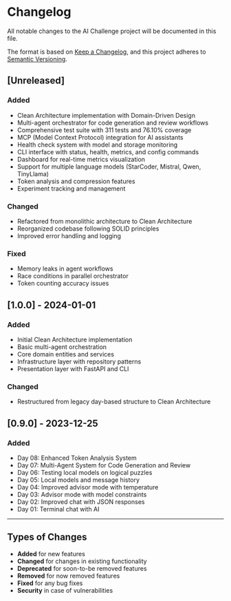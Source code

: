 # Changelog

All notable changes to the AI Challenge project will be documented in this file.

The format is based on [Keep a Changelog](https://keepachangelog.com/en/1.0.0/),
and this project adheres to [Semantic Versioning](https://semver.org/spec/v2.0.0.html).

## [Unreleased]

### Added
- Clean Architecture implementation with Domain-Driven Design
- Multi-agent orchestrator for code generation and review workflows
- Comprehensive test suite with 311 tests and 76.10% coverage
- MCP (Model Context Protocol) integration for AI assistants
- Health check system with model and storage monitoring
- CLI interface with status, health, metrics, and config commands
- Dashboard for real-time metrics visualization
- Support for multiple language models (StarCoder, Mistral, Qwen, TinyLlama)
- Token analysis and compression features
- Experiment tracking and management

### Changed
- Refactored from monolithic architecture to Clean Architecture
- Reorganized codebase following SOLID principles
- Improved error handling and logging

### Fixed
- Memory leaks in agent workflows
- Race conditions in parallel orchestrator
- Token counting accuracy issues

## [1.0.0] - 2024-01-01

### Added
- Initial Clean Architecture implementation
- Basic multi-agent orchestration
- Core domain entities and services
- Infrastructure layer with repository patterns
- Presentation layer with FastAPI and CLI

### Changed
- Restructured from legacy day-based structure to Clean Architecture

## [0.9.0] - 2023-12-25

### Added
- Day 08: Enhanced Token Analysis System
- Day 07: Multi-Agent System for Code Generation and Review
- Day 06: Testing local models on logical puzzles
- Day 05: Local models and message history
- Day 04: Improved advisor mode with temperature
- Day 03: Advisor mode with model constraints
- Day 02: Improved chat with JSON responses
- Day 01: Terminal chat with AI

---

## Types of Changes

- **Added** for new features
- **Changed** for changes in existing functionality
- **Deprecated** for soon-to-be removed features
- **Removed** for now removed features
- **Fixed** for any bug fixes
- **Security** in case of vulnerabilities

